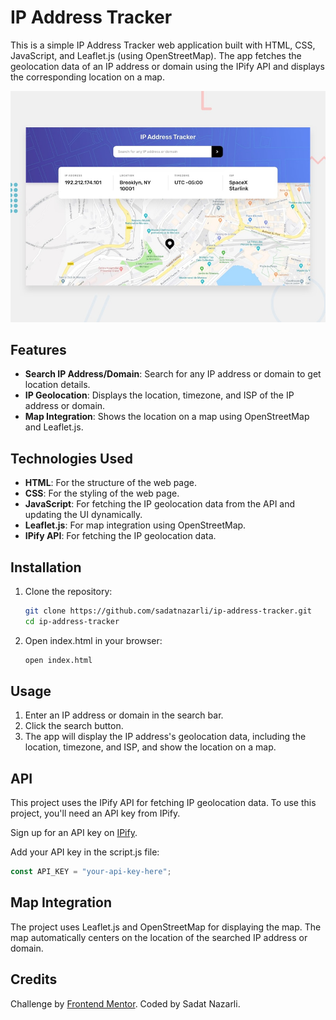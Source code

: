 # IP Address Tracker

This is a simple IP Address Tracker web application built with HTML, CSS, JavaScript, and Leaflet.js (using OpenStreetMap). The app fetches the geolocation data of an IP address or domain using the IPify API and displays the corresponding location on a map.

![Screenshot](./design/desktop-preview.jpg)

## Features

- **Search IP Address/Domain**: Search for any IP address or domain to get location details.
- **IP Geolocation**: Displays the location, timezone, and ISP of the IP address or domain.
- **Map Integration**: Shows the location on a map using OpenStreetMap and Leaflet.js.

## Technologies Used

- **HTML**: For the structure of the web page.
- **CSS**: For the styling of the web page.
- **JavaScript**: For fetching the IP geolocation data from the API and updating the UI dynamically.
- **Leaflet.js**: For map integration using OpenStreetMap.
- **IPify API**: For fetching the IP geolocation data.

## Installation

1. Clone the repository:
   ```bash
   git clone https://github.com/sadatnazarli/ip-address-tracker.git
   cd ip-address-tracker
   ```
2. Open index.html in your browser:
   ```bash
   open index.html
   ```

## Usage

1. Enter an IP address or domain in the search bar.
2. Click the search button.
3. The app will display the IP address's geolocation data, including the location, timezone, and ISP, and show the location on a map.

## API

This project uses the IPify API for fetching IP geolocation data. To use this project, you'll need an API key from IPify.

Sign up for an API key on [IPify](https://geo.ipify.org/).

Add your API key in the script.js file:

```javascript
const API_KEY = "your-api-key-here";
```

## Map Integration

The project uses Leaflet.js and OpenStreetMap for displaying the map. The map automatically centers on the location of the searched IP address or domain.

## Credits

Challenge by [Frontend Mentor](https://www.frontendmentor.io/).
Coded by Sadat Nazarli.
